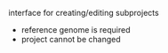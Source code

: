 interface for creating/editing subprojects
* reference genome is required
* project cannot be changed
